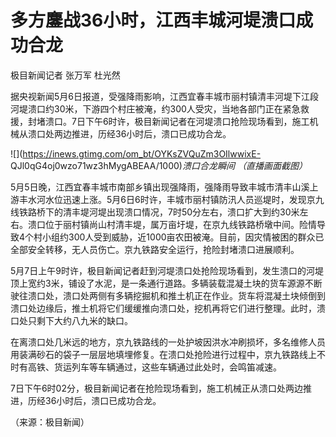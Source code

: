 # 多方鏖战36小时，江西丰城河堤溃口成功合龙

极目新闻记者 张万军 杜光然

据央视新闻5月6日报道，受强降雨影响，江西宜春丰城市丽村镇清丰河堤下江段河堤溃口约30米，下游四个村庄被淹，约300人受灾，当地各部门正在紧急救援，封堵溃口。7日下午6时许，极目新闻记者在河堤溃口抢险现场看到，施工机械从溃口处两边推进，历经36小时后，溃口已成功合龙。

![](https://inews.gtimg.com/om_bt/OYKsZVQuZm3OIlwwixE-
QJl0qG4oj0wzo71wz3hMygABEAA/1000)_溃口合龙瞬间 （直播画面截图）_

5月5日晚，江西宜春丰城市南部乡镇出现强降雨，强降雨导致丰城市清丰山溪上游丰水河水位迅速上涨。5月6日6时许，丰城市丽村镇防汛人员巡堤时，发现京九线铁路桥下的清丰堤河堤出现溃口情况，7时50分左右，溃口扩大到约30米左右。溃口位于丽村镇尚山村清丰堤，属万亩圩堤，在京九线铁路桥墩中间。险情导致4个村小组约300人受到威胁，近1000亩农田被淹。目前，因灾情被困的群众已全部安全转移，无人员伤亡。京九铁路安全运行，抢险封堵溃口进展顺利。

5月7日上午9时许，极目新闻记者赶到河堤溃口处抢险现场看到，发生溃口的河堤顶上宽约3米，铺设了水泥，是一条通行道路。多辆装载混凝土块的货车源源不断驶往溃口处，溃口处两侧有多辆挖掘机和推土机正在作业。货车将混凝土块倾倒到溃口处边缘后，推土机将它们缓缓推向溃口处，挖机再将它们进行整理。此时，溃口处只剩下大约八九米的缺口。

在离溃口处几米远的地方，京九铁路线的一处护坡因洪水冲刷损坏，多名维修人员用装满砂石的袋子一层层地填埋修复。在溃口处抢险进行过程中，京九铁路线上不时有高铁、货运列车等车辆通过，这些车辆通过此处时，会鸣笛减速。

7日下午6时02分，极目新闻记者在抢险现场看到，施工机械正从溃口处两边推进，历经36小时后，溃口已成功合龙。

（来源：极目新闻）

